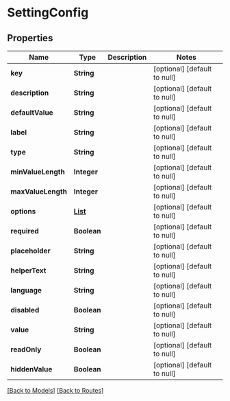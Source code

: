 # SettingConfig
## Properties

| Name | Type | Description | Notes |
|------------ | ------------- | ------------- | -------------|
| **key** | **String** |  | [optional] [default to null] |
| **description** | **String** |  | [optional] [default to null] |
| **defaultValue** | **String** |  | [optional] [default to null] |
| **label** | **String** |  | [optional] [default to null] |
| **type** | **String** |  | [optional] [default to null] |
| **minValueLength** | **Integer** |  | [optional] [default to null] |
| **maxValueLength** | **Integer** |  | [optional] [default to null] |
| **options** | [**List**](KeyValuePair.md) |  | [optional] [default to null] |
| **required** | **Boolean** |  | [optional] [default to null] |
| **placeholder** | **String** |  | [optional] [default to null] |
| **helperText** | **String** |  | [optional] [default to null] |
| **language** | **String** |  | [optional] [default to null] |
| **disabled** | **Boolean** |  | [optional] [default to null] |
| **value** | **String** |  | [optional] [default to null] |
| **readOnly** | **Boolean** |  | [optional] [default to null] |
| **hiddenValue** | **Boolean** |  | [optional] [default to null] |

[[Back to Models]](../overview#models) [[Back to Routes]](../overview#routes)

